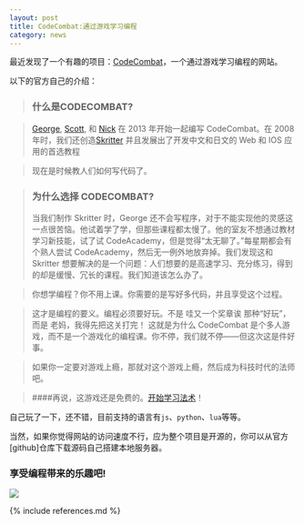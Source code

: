 ```yaml
---
layout: post
title: CodeCombat:通过游戏学习编程
category: news
---
```


最近发现了一个有趣的项目：[CodeCombat][1]，一个通过游戏学习编程的网站。

以下的官方自己的介绍：

> ### 什么是CODECOMBAT?

> [George][2], [Scott][3], 和 [Nick][4] 在 2013 年开始一起编写 CodeCombat。在 2008 年时，我们还创造[Skritter][5] 并且发展出了开发中文和日文的 Web 和 IOS 应用的首选教程

> 现在是时候教人们如何写代码了。

> ### 为什么选择 CODECOMBAT?
> 当我们制作 Skritter 时，George 还不会写程序，对于不能实现他的灵感这一点很苦恼。他试着学了学，但那些课程都太慢了。他的室友不想通过教材学习新技能，试了试 CodeAcademy，但是觉得“太无聊了。”每星期都会有个熟人尝试 CodeAcademy，然后无一例外地放弃掉。我们发现这和 Skritter 想要解决的是一个问题：人们想要的是高速学习、充分练习，得到的却是缓慢、冗长的课程。我们知道该怎么办了。

> 你想学编程？你不用上课。你需要的是写好多代码，并且享受这个过程。

> 这才是编程的要义。编程必须要好玩。不是 哇又一个奖章诶 那种“好玩”，而是 老妈，我得先把这关打完！ 这就是为什么 CodeCombat 是个多人游戏，而不是一个游戏化的编程课。你不停，我们就不停——但这次这是件好事。

> 如果你一定要对游戏上瘾，那就对这个游戏上瘾，然后成为科技时代的法师吧。

> ####再说，这游戏还是免费的。[开始学习法术][1]！

自己玩了一下，还不错，目前支持的语言有`js`、`python`、`lua`等等。

当然，如果你觉得网站的访问速度不行，应为整个项目是开源的，你可以从官方[github]仓库下载源码自己搭建本地服务器。

### 享受编程带来的乐趣吧!

![](http://mariso.53d529109f445.d01.nanoyun.com/2014-08-18-CodeCombat.png)

[1]:http://codecombat.com/
[2]:http://georgesaines.com/
[3]:http://scotterickson.info/
[4]:http://www.nickwinter.net/
[5]:http://www.skritter.com/

{% include references.md %}
